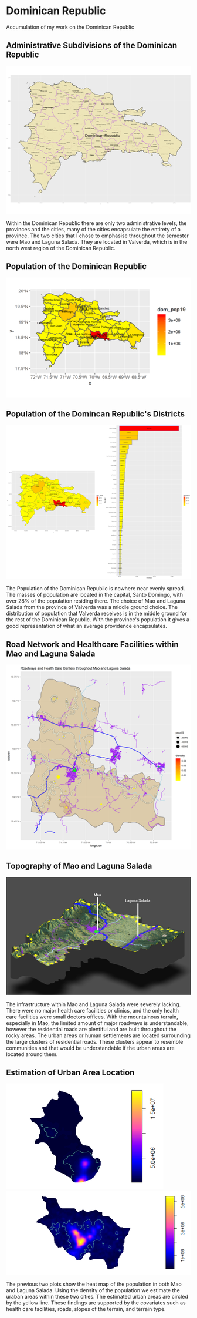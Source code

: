 # Dominican Republic
Accumulation of my work on the Dominican Republic

## Administrative Subdivisions of the Dominican Republic
![](https://github.com/Matt-Howat/Final_Project/blob/master/dominican%20republic.png)

Within the Dominican Republic there are only two administrative levels, the provinces and the cities, many of the cities encapsulate the entirety of a province. The two cities that I chose to emphasise throughout the semester were Mao and Laguna Salada. They are located in Valverda, which is in the north west region of the Dominican Republic.

## Population of the Dominican Republic
![](https://github.com/Matt-Howat/Final_Project/blob/master/dom_pop19.png)

## Population of the Domincan Republic's Districts
![](https://github.com/Matt-Howat/Final_Project/blob/master/DomRepBarGraph.png)

The Population of the Dominican Republic is nowhere near evenly spread. The masses of population are located in the capital, Santo Domingo, with over 28% of the population residing there. The choice of Mao and Laguna Salada from the province of Valverda was a middle ground choice. The distribution of population that Valverda receives is in the middle ground for the rest of the Dominican Republic. With the province's population it gives a good representation of what an average providence encapsulates. 

## Road Network and Healthcare Facilities within Mao and Laguna Salada
![](https://github.com/Matt-Howat/Final_Project/blob/master/Road_Healthcare_Mao_Laguna_Salada.png)

## Topography of Mao and Laguna Salada
![](https://github.com/Matt-Howat/Final_Project/blob/master/3DTopographMap.png)

The infrastructure within Mao and Laguna Salada were severely lacking. There were no major health care facilities or clinics, and the only health care facilities were small doctors offices. With the mountainous terrain, especially in Mao, the limited amount of major roadways is understandable, however the residential roads are plentiful and are built throughout the rocky areas. The urban areas or human settlements are located surrounding the large clusters of residential roads. These clusters appear to resemble communities and that would be understandable if the urban areas are located around them. 

## Estimation of Urban Area Location

![](https://github.com/Matt-Howat/Final_Project/blob/master/Rplot03.png)
![](https://github.com/Matt-Howat/Final_Project/blob/master/Rplot.png)

The previous two plots show the heat map of the population in both Mao and Laguna Salada. Using the density of the population we estimate the uraban areas within these two cities. The estimated urban areas are circled by the yellow line. These findings are supported by the covariates such as health care facilities, roads, slopes of the terrain, and terrain type. 

